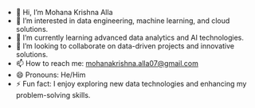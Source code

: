 - 👋 Hi, I’m Mohana Krishna Alla
- 👀 I’m interested in data engineering, machine learning, and cloud solutions.
- 🌱 I’m currently learning advanced data analytics and AI technologies.
- 💞️ I’m looking to collaborate on data-driven projects and innovative solutions.
- 📫 How to reach me: mohanakrishna.alla07@gmail.com
- 😄 Pronouns: He/Him
- ⚡ Fun fact: I enjoy exploring new data technologies and enhancing my problem-solving skills.

<!---
amkc777/amkc777 is a ✨ special ✨ repository because its `README.md` (this file) appears on your GitHub profile.
You can click the Preview link to take a look at your changes.
--->
